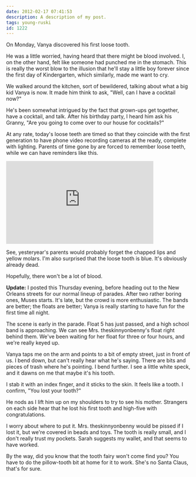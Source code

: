 ```yaml
---
date: 2012-02-17 07:41:53
description: A description of my post.
tags: young-ruski
id: 1222
---
```

On Monday, Vanya discovered his first loose tooth.

He was a little worried, having heard that there might be blood involved.  I, on the other hand, felt like someone had punched me in the stomach.  This is really the worst blow to the illusion that he'll stay a little boy forever since the first day of Kindergarten, which similarly, made me want to cry.
<!--more-->
We walked around the kitchen, sort of bewildered, talking about what a big kid Vanya is now.  It made him think to ask, "Well, can I have a cocktail now?"

He's been somewhat intrigued by the fact that grown-ups get together, have a cocktail, and talk.  After his birthday party, I heard him ask his Granny, "Are you going to come over to our house for cocktails?"

At any rate, today's loose teeth are timed so that they coincide with the first generation to have phone video recording cameras at the ready, complete with lighting.  Parents of time gone by are forced to remember loose teeth, while we can have reminders like this.

<iframe src="http://player.vimeo.com/video/36880838?title=0&amp;byline=0&amp;portrait=0&amp;color=66698" width="400" height="225" frameborder="0" webkitAllowFullScreen mozallowfullscreen allowFullScreen></iframe>

See, yesteryear's parents would probably forget the chapped lips and yellow molars.  I'm also surprised that the loose tooth is blue.  It's obviously already dead.

Hopefully, there won't be a lot of blood.

<b>Update:</b>  I posted this Thursday evening, before heading out to the New Orleans streets for our normal lineup of parades.  After two rather boring ones, Muses starts.  It's late, but the crowd is more enthusiastic.  The bands are better; the floats are better; Vanya is really starting to have fun for the first time all night.

The scene is early in the parade.  Float 5 has just passed, and a high school band is approaching.  We can see Mrs. theskinnyonbenny's float right behind them.  We've been waiting for her float for three or four hours, and we're really keyed up.

Vanya taps me on the arm and points to a bit of empty street, just in front of us.  I bend down, but can't really hear what he's saying.  There are bits and pieces of trash where he's pointing.  I bend further.  I see a little white speck, and it dawns on me that maybe it's his tooth.

I stab it with an index finger, and it sticks to the skin.  It feels like a tooth.  I confirm, "You lost your tooth?"

He nods as I lift him up on my shoulders to try to see his mother.  Strangers on each side hear that he lost his first tooth and high-five with congratulations.

I worry about where to put it.  Mrs. theskinnyonbenny would be pissed if I lost it, but we're covered in beads and toys.  The tooth is really small, and I don't really trust my pockets.  Sarah suggests my wallet, and that seems to have worked.

By the way, did you know that the tooth fairy won't come find you?  You have to do the pillow-tooth bit at home for it to work.  She's no Santa Claus, that's for sure.
